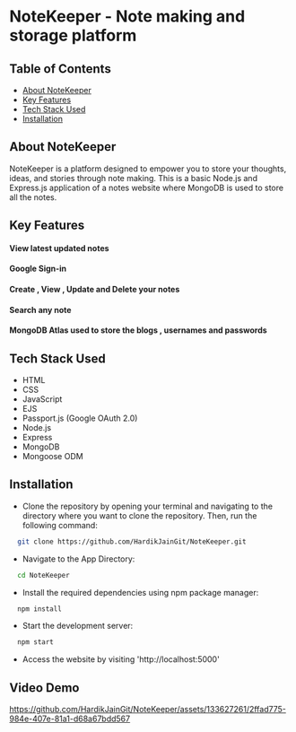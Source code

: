 # NoteKeeper - Note making and storage platform

## Table of Contents
* [About NoteKeeper](#about-NoteKeeper)
* [Key Features](#key-features)
* [Tech Stack Used](#tech-stack-used)
* [Installation](#installation)

## About NoteKeeper
NoteKeeper is a platform designed to empower you to store your thoughts, ideas, and stories through note making. This is a basic Node.js and Express.js application of a notes website where MongoDB is used to store all the notes.

## Key Features
#### View latest updated notes

#### Google Sign-in

#### Create , View , Update and Delete your notes

#### Search any note

#### MongoDB Atlas used to store the blogs , usernames and passwords

## Tech Stack Used
- HTML
- CSS
- JavaScript
- EJS
- Passport.js (Google OAuth 2.0)
- Node.js
- Express
- MongoDB
- Mongoose ODM

## Installation

- Clone the repository by opening your terminal and navigating to the directory where you want to clone the repository. Then, run the following command:
```bash
  git clone https://github.com/HardikJainGit/NoteKeeper.git
```

- Navigate to the App Directory:
```bash
  cd NoteKeeper
```

- Install the required dependencies using npm package manager:
```bash
  npm install
```
- Start the development server:
```bash
  npm start
```
- Access the website by visiting 'http://localhost:5000'

## Video Demo
  
https://github.com/HardikJainGit/NoteKeeper/assets/133627261/2ffad775-984e-407e-81a1-d68a67bdd567

